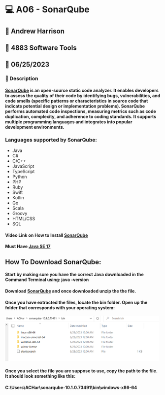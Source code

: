 # :computer: A06 - SonarQube
## :name_badge: Andrew Harrison
## :school: 4883 Software Tools
## :date: 06/25/2023

### :memo: Description
#### [SonarQube](https://www.sonarsource.com/open-source-editions/sonarqube-community-edition/) is an open-source static code analyzer. It enables developers to assess the quality of their code by identifying bugs, vulnerabilities, and code smells (specific patterns or characteristics in source code that indicate potential design or implementation problems). SonarQube performs automated code inspections, measuring metrics such as code duplication, complexity, and adherence to coding standards. It supports multiple programming languages and integrates into popular development environments. 

### Languages supported by SonarQube:
 - Java
 - C#
 - C/C++
 - JavaScript
 - TypeScript
 - Python
 - PHP
 - Ruby
 - Swift
 - Kotlin
 - Go
 - Scala
 - Groovy
 - HTML/CSS
 - SQL

#### Video Link on How to Install [SonarQube](https://www.youtube.com/watch?v=arbDl7YOIyM)

#### Must Have [Java SE 17](https://www.oracle.com/java/technologies/javase/jdk17-archive-downloads.html)

## How To Download SonarQube:
#### Start by making sure you have the correct Java downloaded in the Command Terminal using: java -version
#### Download [SonarQube](https://www.sonarsource.com/products/sonarqube/downloads/success-download-community-edition/) and once downloaded unzip the the file.
#### Once you have extracted the files, locate the bin folder. Open up the folder that corresponds with your operating system:
<img src = "https://github.com/ACHarrison32/4883-SoftwareTools-Harrison/blob/main/Assignments/A6/SonarQube%201.PNG" width="500">

#### Once you select the file you are suppose to use, copy the path to the file. It should look something like this:
#### C:\Users\ACHar\sonarqube-10.1.0.73491\bin\windows-x86-64
